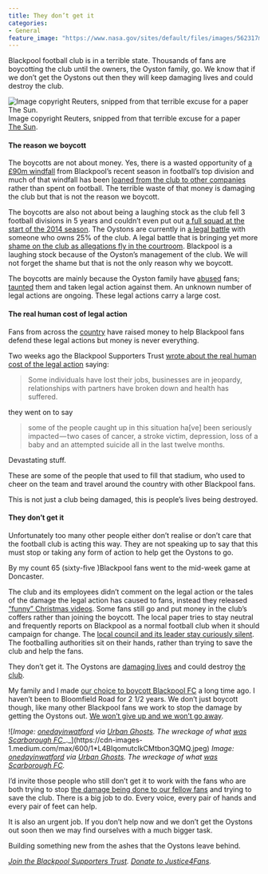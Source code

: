 ```yaml
---
title: They don’t get it
categories:
- General
feature_image: "https://www.nasa.gov/sites/default/files/images/562317main_PIA14033_full.jpg"
---
```


Blackpool football club is in a terrible state. Thousands of fans are boycotting the club until the owners, the Oyston family, go. We know that if we don’t get the Oystons out then they will keep damaging lives and could destroy the club.

![Image copyright Reuters, snipped from that terrible excuse for a paper [The Sun](https://www.thesun.co.uk/sport/football/2321731/blackpool-knock-brackley-out-of-the-fa-cup-in-front-of-almost-empty-stadium-as-disgruntled-fans-go-awol/).](https://cdn-images-1.medium.com/max/600/1*CpGUYqdjxV3VxsDUzPFSXw.png)
Image copyright Reuters, snipped from that terrible excuse for a paper [The Sun](https://www.thesun.co.uk/sport/football/2321731/blackpool-knock-brackley-out-of-the-fa-cup-in-front-of-almost-empty-stadium-as-disgruntled-fans-go-awol/).

#### The reason we boycott

The boycotts are not about money. Yes, there is a wasted opportunity of [a £90m windfall](http://www.telegraph.co.uk/sport/football/teams/blackpool/7753957/Blackpool-have-a-rich-past-but-now-the-Premier-League-club-will-have-a-richer-future.html) from Blackpool’s recent season in football’s top division and much of that windfall has been [loaned from the club to other companies](http://www.dailymail.co.uk/sport/football/article-3030302/How-Blackpool-laughing-stock-sorry-story-Oyston-mess.html) rather than spent on football. The terrible waste of that money is damaging the club but that is not the reason we boycott.

<!-- more -->

The boycotts are also not about being a laughing stock as the club fell 3 football divisions in 5 years and couldn’t even put out [a full squad at the start of the 2014 season](http://metro.co.uk/2014/08/09/struggling-blackpool-name-only-four-substitutes-for-championship-opener-4826939/). The Oystons are currently in [a legal battle](http://fansonline.net/blackpool/mb/view.php?id=2612204) with someone who owns 25% of the club. A legal battle that is bringing yet more [shame on the club as allegations fly in the courtroom](https://www.theguardian.com/football/2016/apr/28/money-laundering-funds-blackpool-claim). Blackpool is a laughing stock because of the Oyston’s management of the club. We will not forget the shame but that is not the only reason why we boycott.

The boycotts are mainly because the Oyston family have [abused](http://www.dailymail.co.uk/news/article-2882494/Fury-Blackpool-FC-chairman-calls-father-three-supporter-retard-foul-mouthed-texts.html) fans; [taunted](http://www.nytimes.com/2015/05/03/sports/soccer/as-blackpool-fcs-failures-grow-so-does-fans-displeasure.html?_r=0) them and taken legal action against them. An unknown number of legal actions are ongoing. These legal actions carry a large cost.

#### The real human cost of legal action

Fans from across the [country](http://www.fsf.org.uk/latest-news/view/blackpool-blackburn-cash-cow-carnival-justice-4-fans-fund) have raised money to help Blackpool fans defend these legal actions but money is never everything.

Two weeks ago the Blackpool Supporters Trust [wrote about the real human cost of the legal action](http://blackpoolsupporterstrust.com/Site/LatestNews.aspx?NewId=46) saying:

> Some individuals have lost their jobs, businesses are in jeopardy, relationships with partners have broken down and health has suffered.

they went on to say

> some of the people caught up in this situation ha\[ve\] been seriously impacted — two cases of cancer, a stroke victim, depression, loss of a baby and an attempted suicide all in the last twelve months.

Devastating stuff.

These are some of the people that used to fill that stadium, who used to cheer on the team and travel around the country with other Blackpool fans.

This is not just a club being damaged, this is people’s lives being destroyed.

#### They don’t get it

Unfortunately too many other people either don’t realise or don’t care that the football club is acting this way. They are not speaking up to say that this must stop or taking any form of action to help get the Oystons to go.

By my count 65 (sixty-five )Blackpool fans went to the mid-week game at Doncaster.

The club and its employees didn’t comment on the legal action or the tales of the damage the legal action has caused to fans, instead they released [“funny” Christmas videos](https://www.facebook.com/officialblackpoolfc/?hc_ref=PAGES_TIMELINE&fref=nf). Some fans still go and put money in the club’s coffers rather than joining the boycott. The local paper tries to stay neutral and frequently reports on Blackpool as a normal football club when it should campaign for change. The [local council and its leader stay curiously silent](https://medium.com/@peterkwells/the-curious-silence-of-blackpool-council-and-its-leader-c1b9be675fde#.gzdruev1z). The footballing authorities sit on their hands, rather than trying to save the club and help the fans.

They don’t get it. The Oystons are [damaging lives](http://blackpoolsupporterstrust.com/Site/LatestNews.aspx?NewId=46) and could destroy [the club](https://en.wikipedia.org/wiki/Blackpool_F.C.).

My family and I made [our choice to boycott Blackpool FC](https://medium.com/@peterkwells/blackpool-fc-it-s-time-to-make-a-choice-9f3c30ad335f#.qkpkdrj92) a long time ago. I haven’t been to Bloomfield Road for 2 1/2 years. We don’t just boycott though, like many other Blackpool fans we work to stop the damage by getting the Oystons out. [We won’t give up and we won’t go away](https://medium.com/@peterkwells/we-wont-give-up-no-matter-how-long-it-takes-c0c35f6ca978#.chv3i7bvo).

![_Image:_ [_onedayinwatford_](https://www.flickr.com/search/?user_id=76360347%40N02&view_all=1&text=mccain%20stadium) _via_ [_Urban Ghosts_](http://www.urbanghostsmedia.com/2016/03/abandoned-football-stadium-scarborough-fc/)_. The wreckage of what_ [_was Scarborough FC_](https://en.wikipedia.org/wiki/Scarborough_F.C.)_._](https://cdn-images-1.medium.com/max/600/1*L4BIqomutcIkCMtbon3QMQ.jpeg)
_Image:_ [_onedayinwatford_](https://www.flickr.com/search/?user_id=76360347%40N02&view_all=1&text=mccain%20stadium) _via_ [_Urban Ghosts_](http://www.urbanghostsmedia.com/2016/03/abandoned-football-stadium-scarborough-fc/)_. The wreckage of what_ [_was Scarborough FC_](https://en.wikipedia.org/wiki/Scarborough_F.C.)_._

I’d invite those people who still don’t get it to work with the fans who are both trying to stop [the damage being done to our fellow fans](http://blackpoolsupporterstrust.com/Site/LatestNews.aspx?NewId=46) and trying to save the club. There is a big job to do. Every voice, every pair of hands and every pair of feet can help.

It is also an urgent job. If you don’t help now and we don’t get the Oystons out soon then we may find ourselves with a much bigger task.

Building something new from the ashes that the Oystons leave behind.

[_Join the Blackpool Supporters Trust_](http://blackpoolsupporterstrust.com/Site/JoinUs.aspx)_._ [_Donate to Justice4Fans_](http://blackpoolsupporterstrust.com/Site/Donate.aspx)_._

